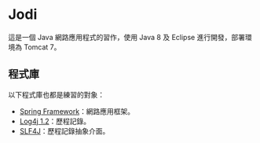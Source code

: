 Jodi
====

這是一個 Java 網路應用程式的習作，使用 Java 8 及 Eclipse 進行開發，部署環境為 Tomcat 7。

程式庫
------

以下程式庫也都是練習的對象：

- [Spring Framework](https://projects.spring.io/spring-framework/)：網路應用框架。
- [Log4j 1.2](https://logging.apache.org/log4j/1.2/)：歷程記錄。
- [SLF4J](https://www.slf4j.org/)：歷程記錄抽象介面。
